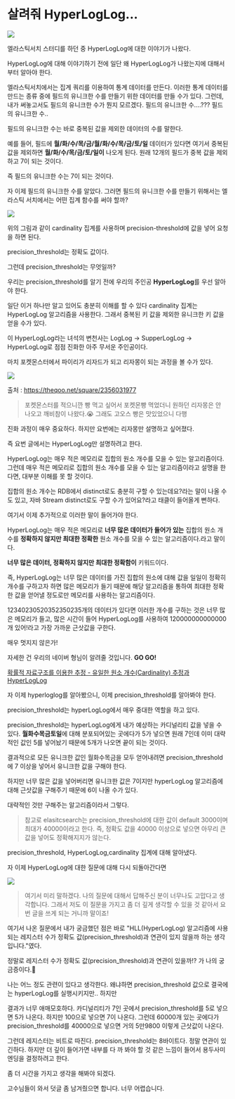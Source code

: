 
# 살려줘 HyperLogLog...

![](https://blog.kakaocdn.net/dn/LCCzz/btrwgjojtdY/BVgL4vdzHW5yJTmytvZEq0/img.png)

엘라스틱서치 스터디를 하던 중 HyperLogLog에 대한 이야기가 나왔다.

  

HyperLogLog에 대해 이야기하기 전에 일단 왜 HyperLogLog가 나왔는지에 대해서부터 알아야 한다.

  

엘라스틱서치에서는 집계 쿼리를 이용하여 통계 데이터를 만든다. 이러한 통계 데이터를 만드는 종류 중에 필드의 유니크한 수를 만들기 위한 데이터를 만들 수가 있다. 그런데, 내가 써놓고서도 필드의 유니크한 수가 뭔지 모르겠다. 필드의 유니크한 수....??? 필드의 유니크한 수..

  

필드의 유니크한 수는 바로 중복된 값을 제외한 데이터의 수를 말한다.

  

예를 들어, 필드에  **월/화/수/목/금/월/화/수/목/금/토/일**  데이터가 있다면 여기서 중복된 값을 제외하면  **월/화/수/목/금/토/일이**  나오게 된다. 원래 12개의 필드가 중복 값을 제외하고 7이 되는 것이다.

  

즉 필드의 유니크한 수는 7이 되는 것이다.

  

자 이제 필드의 유니크한 수를 알았다. 그러면 필드의 유니크한 수를 만들기 위해서는 엘라스틱 서치에서는 어떤 집계 함수를 써야 할까?

  

![](https://blog.kakaocdn.net/dn/B0tTw/btrwdlAmUg0/BLLwAd0g6w7umOU4XGACX1/img.png)

위의 그림과 같이 cardinality 집계를 사용하며 precision-threshold에 값을 넣어 요청을 하면 된다.

  

precision_threshold는 정확도 값이다.

  

그런데 precision_threshold는 무엇일까?

  

우리는 precision_threshold를 알기 전에 우리의 주인공  **HyperLogLog**를 우선 알아야 한다.

  

일단 이거 하나만 알고 있어도 충분히 이해를 할 수 있다 cardinality 집계는 HyperLogLog 알고리즘을 사용한다. 그래서 중복된 키 값을 제외한 유니크한 키 값을 얻을 수가 있다.

  

이 HyperLogLog라는 녀석의 변천사는 LogLog -> SupperLogLog -> HyperLogLog로 점점 진화한 아주 무서운 주인공이다.

  

마치 포켓몬스터에서 파이리가 리자드가 되고 리자몽이 되는 과정을 볼 수가 있다.

  

![](https://blog.kakaocdn.net/dn/4YHez/btrwgEFKYJp/eO8EGayOWKQyHLbUKcT6e0/img.jpg)

출처 :&nbsp;https://theqoo.net/square/2356031977

> 포켓몬스터를 적으니깐 빵 먹고 싶어서 포켓몬빵 먹었더니 원하던 리자몽은 안 나오고 깨비참이 나왔다.😭 그래도 고오스 빵은 맛있었으니 다행

  

진화 과정이 매우 중요하다. 하지만 요번에는 리자몽만 설명하고 싶어졌다.

  

즉 요번 글에서는 HyperLogLog만 설명하려고 한다.

  

HyperLogLog는 매우 적은 메모리로 집합의 원소 개수를 모을 수 있는 알고리즘이다. 그런데 매우 적은 메모리로 집합의 원소 개수를 모을 수 있는 알고리즘이라고 설명을 한다면, 대부분 이해를 못 할 것이다.

  

집합의 원소 개수는 RDB에서 distinct로도 충분히 구할 수 있는데요?라는 말이 나올 수도 있고, 자바 Stream distinct로도 구할 수가 있어요?라고 태클이 들어올게 뻔하다.

  

여기서 이제 추가적으로 이러한 말이 들어가야 한다.

  

HyperLogLog는 매우 적은 메모리로  **너무 많은 데이터가 들어가 있는**  집합의 원소 개수를  **정확하지 않지만 최대한 정확한**  원소 개수를 모을 수 있는 알고리즘이다.라고 말이다.

  

**너무 많은 데이터, 정확하지 않지만 최대한 정확함이**  키워드이다.

  

즉, HyperLogLog는 너무 많은 데이터를 가진 집합의 원소에 대해 값을 일일이 정확히 개수를 구하고자 하면 많은 메모리가 들기 때문에 해당 알고리즘을 통하여 최대한 정확한 값을 얻어낼 정도로만 메모리를 사용하는 알고리즘이다.

  

12340230520352350235개의 데이터가 있다면 이러한 개수를 구하는 것은 너무 많은 메모리가 들고, 많은 시간이 들어 HyperLogLog를 사용하여 120000000000000개 있어!라고 가장 가까운 근삿값을 구한다.

  

매우 멋지지 않은가!

  

자세한 건 우리의 네이버 형님이 알려줄 것입니다. **GO GO!**

  

[확률적 자료구조를 이용한 추정 - 유일한 원소 개수(Cardinality) 추정과 HyperLogLog](https://d2.naver.com/helloworld/711301)

  

자 이제 hyperloglog를 알아봤으니, 이제 precision_threshold를 알아봐야 한다.

  

precision_threshold는 hyperLogLog에서 매우 중대한 역할을 하고 있다.

  

precision_threshold는 hyperLogLog에게 내가 예상하는 카디널리티 값을 넣을 수 있다.  **월화수목금토일**에 대해 분포되어있는 곳에다가 5가 넣으면 원래 7인데 이미 대략적인 값인 5를 넣어놨기 때문에 5개가 나오면 끝이 되는 것이다.

  

결과적으로 모든 유니크한 값인 월화수목금을 모두 얻어내려면 precision_threshold에 7 이상을 넣어서 유니크한 값을 구해야 한다.

  

하지만 너무 많은 값을 넣어버리면 유니크한 값은 7이지만 hyperLogLog 알고리즘에 대해 근삿값을 구해주기 때문에 6이 나올 수가 있다.

  

대략적인 것만 구해주는 알고리즘이라서 그렇다.

> 참고로 elasitcsearch는 precision_threshold에 대한 값이 default 3000이며 최대가 40000이라고 한다. 즉, 정확도 값을 40000 이상으로 넣으면 아무리 큰 값을 넣어도 정확해지지가 않는다.

precision_threshold, HyperLogLog,cardinality 집계에 대해 알아냈다.

  

자 이제 HyperLogLog에 대한 질문에 대해 다시 되돌아간다면

![](https://blog.kakaocdn.net/dn/6R1W2/btrwjoWdWds/1SAZ7tD3Jc3HrfRK9l94Zk/img.png)

> 여기서 미리 말하겠다. 나의 질문에 대해서 답해주신 분이 너무나도 고맙다고 생각합니다. 그래서 저도 이 질문을 가지고 좀 더 깊게 생각할 수 있을 것 같아서 요번 글을 쓰게 되는 거니까 말이죠!

여기서 나온 질문에서 내가 궁금했던 점은 바로 "HLL(HyperLogLog) 알고리즘에 사용되는 레지스터 수가 정확도 값(precision_threshold)과 연관이 있지 않을까 하는 생각입니다."였다.

  

정말로 레지스터 수가 정확도 값(precision_threshold)과 연관이 있을까!? 가 나의 궁금증이다.🤔

  

나는 어느 정도 관련이 있다고 생각한다. 왜냐하면 precision_threshold 값으로 결국에는 hyperLogLog를 실행시키지만.. 하지만

  

결과가 너무 애매모호하다. 카디널리티가 7인 곳에서 precision_threshold를 5로 넣으면 5가 나온다. 하지만 100으로 넣으면 7이 나온다. 그런데 60000개 있는 곳에다가 precision_threshold를 40000으로 넣으면 거의 5만9800 이렇게 근삿값이 나온다.

  

그런데 레지스터는 비트로 따진다. precision_threshold는 8바이트다. 정말 연관이 있긴하다. 하지만 더 깊이 들어가면 내부를 다 까 봐야 할 것 같은 느낌이 들어서 용두사미 엔딩을 결정하려고 한다.

  

좀 더 시간을 가지고 생각을 해봐야 되겠다.

  

고수님들이 와서 덧글 좀 남겨줬으면 합니다. 너무 어렵습니다.

